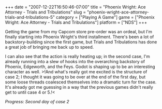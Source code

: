 +++
date = "2007-12-22T16:50:46-07:00"
title = "Phoenix Wright: Ace Attorney - Trials and Tribulations"
slug = "phoenix-wright-ace-attorney-trials-and-tribulations-5"
category = ["Playing A Game"]
game = ["Phoenix Wright: Ace Attorney - Trials and Tribulations"]
platform = ["NDS"]
+++

Getting the game from my Capcom store pre-order was an ordeal, but I'm finally starting into Phoenix Wright's third installment.  There's been a lot of backstory-building since the first game, but Trials and Tribulations has done a great job of bringing me back up to speed.

I can also see that the action is really heating up; in the second case, I'm already running into a slew of hooks into the overarching backstory of Phoenix, Edgeworth, and the Feys.  Godot is shaping up to be an interesting character as well.  >!And what's really got me excited is the structure of case 2; I thought it was going to be over at the end of the first day, but some loose threads coalesced themselves into a dramatic turn for the case.  It's already got me guessing in a way that the previous games didn't really get to until case 4 or 5.!<

<i>Progress: Second day of case 2</i>